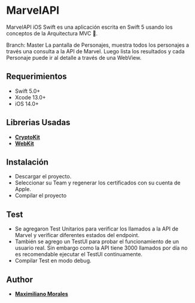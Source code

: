 # MarvelAPI
MarvelAPI iOS Swift es una aplicación escrita en Swift 5 usando los conceptos de la Arquitectura MVC 🚀.

Branch: Master
La pantalla de Personajes, muestra todos los personajes a través una consulta a la API de Marvel. Luego lista los resultados y cada Personaje puede ir al detalle a través de una WebView. 

## Requerimientos

- Swift 5.0+
- Xcode 13.0+
- iOS 14.0+ 


## Librerias Usadas

* [**CryptoKit**](https://developer.apple.com/documentation/cryptokit/)
* [**WebKit**](https://developer.apple.com/documentation/webkit)


## Instalación

* Descargar el proyecto.
* Seleccionar su Team y regenerar los certificados con su cuenta de Apple. 
* Compilar el proyecto


## Test

* Se agregaron Test Unitarios para verificar los llamados a la API de Marvel y verificar diferentes estados del endpoint.
* También se agrego un TestUI para probar el funcionamiento de un usuario real. Sin embargo como la API tiene 3000 llamados por día no es recomendable ejecutar el TestUI continuamente. 
* Compilar Test en modo debug.
  
## Author

* [**Maximiliano Morales**](https://github.com/maximorales90)
